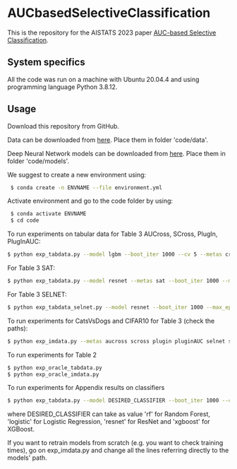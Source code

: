 # AUCbasedSelectiveClassification
This is the repository for the AISTATS 2023 paper [AUC-based Selective Classification](https://proceedings.mlr.press/v206/pugnana23a.html).


## System specifics

All the code was run on a machine with Ubuntu 20.04.4 and using programming language Python 3.8.12.

## Usage

Download this repository from GitHub.

Data can be downloaded from [here](https://www.dropbox.com/sh/114h860wxf85q0j/AAAI7bFVthqWWC5U8iaRpzSJa?dl=0).
Place them in folder 'code/data'.

Deep Neural Network models can be downloaded from [here](https://www.dropbox.com/sh/zwtskpq5f4tuuh0/AABEWccp0In_KqRaCSiqRGBPa?dl=0).
Place them in folder 'code/models'.

We suggest to create a new environment using:

```bash
 $ conda create -n ENVNAME --file environment.yml
  ```
Activate environment and go to the code folder by using:

```bash
 $ conda activate ENVNAME
 $ cd code
  ```


To run experiments on tabular data for Table 3 AUCross, SCross, PlugIn, PlugInAUC:

```bash
$ python exp_tabdata.py --model lgbm --boot_iter 1000 --cv 5 --metas cross scross plugin pluginAUC
```

For Table 3 SAT:

```bash
$ python exp_tabdata.py --model resnet --metas sat --boot_iter 1000 --max_epochs 300
```

For Table 3 SELNET:
```bash
$ python exp_tabdata_selnet.py --model resnet --boot_iter 1000 --max_epochs 300
```

To run experiments for CatsVsDogs and CIFAR10 for Table 3 (check the paths):
```bash
$ python exp_imdata.py --metas aucross scross plugin pluginAUC selnet sat
```

To run experiments for Table 2

```bash
$ python exp_oracle_tabdata.py
$ python exp_oracle_imdata.py
```



To run experiments for Appendix results on classifiers

```bash
$ python exp_tabdata.py --model DESIRED_CLASSIFIER --boot_iter 1000 --cv 5 --metas cross scross plugin pluginAUC
```
where DESIRED_CLASSIFIER  can take as value 'rf' for Random Forest, 'logistic' for Logistic Regression, 'resnet' for ResNet and 'xgboost' for XGBoost.

If you want to retrain models from scratch (e.g. you want to check training times),
go on exp_imdata.py and change all the lines referring directly to the models' path.


